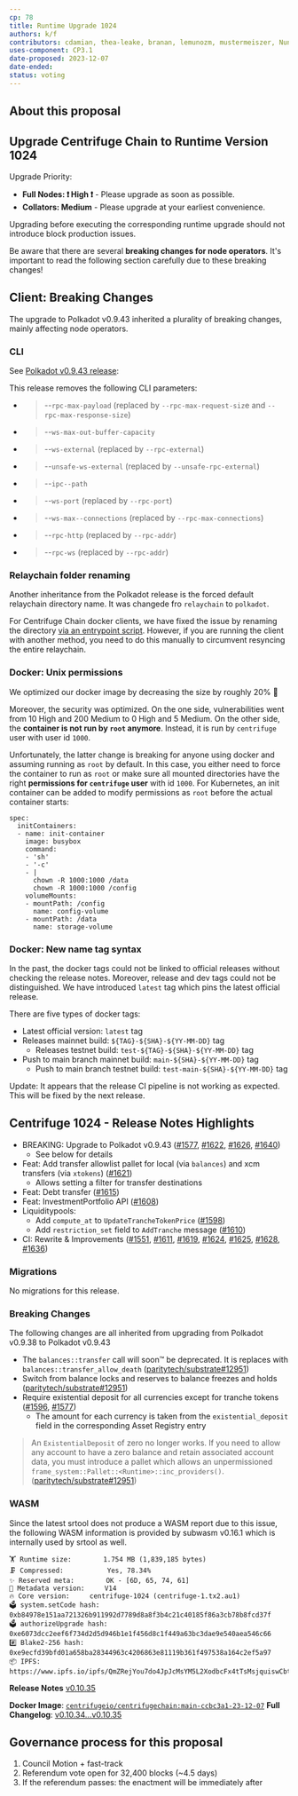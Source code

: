 ```yaml
---
cp: 78
title: Runtime Upgrade 1024
authors: k/f
contributors: cdamian, thea-leake, branan, lemunozm, mustermeiszer, NunoAlexandre, wischli
uses-component: CP3.1
date-proposed: 2023-12-07
date-ended: 
status: voting
---
```


## About this proposal

Upgrade Centrifuge Chain to Runtime Version 1024
-----------------------------------------------------

Upgrade Priority:

* **Full Nodes: ❗️ High ❗️** - Please upgrade as soon as possible.
* **Collators: Medium** - Please upgrade at your earliest convenience.

Upgrading before executing the corresponding runtime upgrade should not introduce block production issues.

Be aware that there are several **breaking changes for node operators**. It's important to read the following section carefully due to these breaking changes!

## Client: Breaking Changes

The upgrade to Polkadot v0.9.43 inherited a plurality of breaking changes, mainly affecting node operators.

### CLI

See [Polkadot v0.9.43 release](https://github.com/paritytech/polkadot/releases/tag/v0.9.43):

This release removes the following CLI parameters:

* > --`rpc-max-payload` (replaced by `--rpc-max-request-siz`e and `--rpc-max-response-size`)
* > --`ws-max-out-buffer-capacity`
* > --`ws-external` (replaced by `--rpc-external`)
* > --`unsafe-ws-external` (replaced by `--unsafe-rpc-external`)
* > --`ipc--path`
* > --`ws-port` (replaced by `--rpc-port`)
* > --`ws-max--connections` (replaced by `--rpc-max-connections`)
* > --`rpc-http` (replaced by `--rpc-addr`)
* > --`rpc-ws` (replaced by `--rpc-addr`)

### Relaychain folder renaming

Another inheritance from the Polkadot release is the forced default relaychain directory name. It was changede fro `relaychain` to `polkadot`.

For Centrifuge Chain docker clients, we have fixed the issue by renaming the directory [via an entrypoint script](https://github.com/centrifuge/centrifuge-chain/blob/main/docker/scripts/entrypoint.sh). However, if you are running the client with another method, you need to do this manually to circumvent resyncing the entire relaychain.

### Docker: Unix permissions

We optimized our docker image by decreasing the size by roughly 20% 🚀

Moreover, the security was optimized. On the one side, vulnerabilities went from 10 High and 200 Medium to 0 High and 5 Medium. On the other side, the **container is not run by `root` anymore**. Instead, it is run by `centrifuge` user with user id `1000`.

Unfortunately, the latter change is breaking for anyone using docker and assuming running as `root` by default. In this case, you either need to force the container to run as `root` or make sure all mounted directories have the right **permissions for `centrifuge` user** with id `1000`. For Kubernetes, an init container can be added to modify permissions as `root` before the actual container starts:

```
spec:
  initContainers:
  - name: init-container
    image: busybox
    command: 
    - 'sh'
    - '-c'
    - |
      chown -R 1000:1000 /data
      chown -R 1000:1000 /config
    volumeMounts:
    - mountPath: /config
      name: config-volume
    - mountPath: /data
      name: storage-volume 
```

### Docker: New name tag syntax

In the past, the docker tags could not be linked to official releases without checking the release notes. Moreover, release and dev tags could not be distinguished. We have introduced `latest` tag which pins the latest official release.

There are five types of docker tags:

* Latest official version: `latest` tag
* Releases mainnet build: `${TAG}-${SHA}-${YY-MM-DD}` tag
  * Releases testnet build: `test-${TAG}-${SHA}-${YY-MM-DD}` tag
* Push to main branch mainnet build: `main-${SHA}-${YY-MM-DD}` tag
  * Push to main branch testnet build: `test-main-${SHA}-${YY-MM-DD}` tag

Update: It appears that the release CI pipeline is not working as expected. This will be fixed by the next release.

## Centrifuge 1024 - Release Notes Highlights

* BREAKING: Upgrade to Polkadot v0.9.43 ([#1577](https://github.com/centrifuge/centrifuge-chain/pull/1577), [#1622](https://github.com/centrifuge/centrifuge-chain/pull/1622), [#1626](https://github.com/centrifuge/centrifuge-chain/pull/1626), [#1640](https://github.com/centrifuge/centrifuge-chain/pull/1640))
  * See below for details
* Feat: Add transfer allowlist pallet for local (via `balances`) and xcm transfers (via `xtokens`) ([#1621](https://github.com/centrifuge/centrifuge-chain/pull/1621))
  * Allows setting a filter for transfer destinations
* Feat: Debt transfer ([#1615](https://github.com/centrifuge/centrifuge-chain/pull/1615))
* Feat: InvestmentPortfolio API ([#1608](https://github.com/centrifuge/centrifuge-chain/pull/1608))
* Liquiditypools:
  * Add `compute_at` to `UpdateTrancheTokenPrice` ([#1598](https://github.com/centrifuge/centrifuge-chain/pull/1598))
  * Add `restriction_set` field to `AddTranche` message ([#1610](https://github.com/centrifuge/centrifuge-chain/pull/1610))
* CI: Rewrite & Improvements ([#1551](https://github.com/centrifuge/centrifuge-chain/pull/1551), [#1611](https://github.com/centrifuge/centrifuge-chain/pull/1611), [#1619](https://github.com/centrifuge/centrifuge-chain/pull/1619), [#1624](https://github.com/centrifuge/centrifuge-chain/pull/1624), [#1625](https://github.com/centrifuge/centrifuge-chain/pull/1625), [#1628](https://github.com/centrifuge/centrifuge-chain/pull/1628), [#1636](https://github.com/centrifuge/centrifuge-chain/pull/1636))

### Migrations

No migrations for this release.

### Breaking Changes

The following changes are all inherited from upgrading from Polkadot v0.9.38 to Polkadot v0.9.43

* The `balances::transfer` call will soon™️ be deprecated. It is replaces with `balances::transfer_allow_death` ([paritytech/substrate#12951](https://github.com/paritytech/substrate/pull/12951))
* Switch from balance locks and reserves to balance freezes and holds ([paritytech/substrate#12951](https://github.com/paritytech/substrate/pull/12951))
* Require existential deposit for all currencies except for tranche tokens ([#1596](https://github.com/centrifuge/centrifuge-chain/pull/1596), [#1577](https://github.com/centrifuge/centrifuge-chain/pull/1577))
  * The amount for each currency is taken from the `existential_deposit` field in the corresponding Asset Registry entry

> An `ExistentialDeposit` of zero no longer works. If you need to allow any account to have a zero balance and retain associated account data, you must introduce a pallet which allows an unpermissioned `frame_system::Pallet::<Runtime>::inc_providers()`. ([paritytech/substrate#12951](https://github.com/paritytech/substrate/pull/12951))

### WASM

Since the latest srtool does not produce a WASM report due to this issue, the following WASM information is provided by subwasm v0.16.1 which is internally used by srtool as well.

```
🏋️ Runtime size:		1.754 MB (1,839,185 bytes)
🗜 Compressed:			Yes, 78.34%
✨ Reserved meta:		OK - [6D, 65, 74, 61]
🎁 Metadata version:		V14
🔥 Core version:		centrifuge-1024 (centrifuge-1.tx2.au1)
🗳️ system.setCode hash:		0xb84978e151aa721326b911992d7789d8a8f3b4c21c40185f86a3cb78b8fcd37f
🗳️ authorizeUpgrade hash:	0xe6073dcc2eef6f734d2d5d946b1e1f456d8c1f449a63bc3dae9e540aea546c66
#️⃣ Blake2-256 hash:		0xe9ecfd39bfd01a658ba28344963c4206863e81119b361f497538a164c2ef5a97
📦 IPFS:			https://www.ipfs.io/ipfs/QmZRejYou7do4JpJcMsYM5L2XodbcFx4tTsMsjquiswCbt
```

**Release Notes** [v0.10.35](https://github.com/centrifuge/centrifuge-chain/releases/tag/v0.10.35)

**Docker Image**: [`centrifugeio/centrifugechain:main-ccbc3a1-23-12-07`](https://hub.docker.com/layers/centrifugeio/centrifuge-chain/main-ccbc3a1-23-12-07/images/sha256-3526dedf85a477e542e024a9db90d16148df787ac0043791de07835afe8554c6?context=explore)
**Full Changelog**: [v0.10.34...v0.10.35](https://github.com/centrifuge/centrifuge-chain/compare/v0.10.34...v0.10.35)


## Governance process for this proposal
1. Council Motion + fast-track
2. Referendum vote open for 32,400 blocks (~4.5 days)
3. If the referendum passes: the enactment will be immediately after
